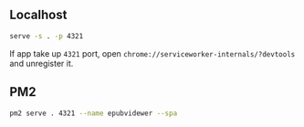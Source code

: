## Localhost

```sh
serve -s . -p 4321
```

If app take up `4321` port, open `chrome://serviceworker-internals/?devtools` and unregister it.

## PM2

```sh
pm2 serve . 4321 --name epubvidewer --spa
```